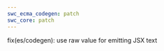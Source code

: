 ```yaml
---
swc_ecma_codegen: patch
swc_core: patch
---
```


fix(es/codegen): use raw value for emitting JSX text
